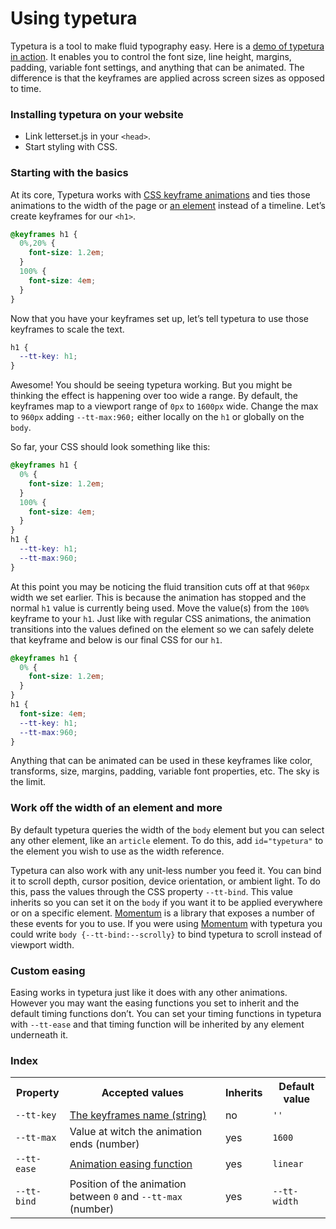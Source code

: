 # Using typetura

Typetura is a tool to make fluid typography easy. Here is a [demo of typetura in action](http://typetura-js.netlify.com). It enables you to control the font size, line height, margins, padding, variable font settings, and anything that can be animated. The difference is that the keyframes are applied across screen sizes as opposed to time.

### Installing typetura on your website

* Link letterset.js in your `<head>`.
* Start styling with CSS.

### Starting with the basics

At its core, Typetura works with [CSS keyframe animations](https://developer.mozilla.org/en-US/docs/Web/CSS/@keyframes) and ties those animations to the width of the page or [an element](#Work-off-the-width-of-an-element-and-more) instead of a timeline. Let’s create keyframes for our `<h1>`.

```css
@keyframes h1 {
  0%,20% {
    font-size: 1.2em;
  }
  100% {
    font-size: 4em;
  }
}
```

Now that you have your keyframes set up, let’s tell typetura to use those keyframes to scale the text.

```css
h1 {
  --tt-key: h1;
}
```

Awesome! You should be seeing typetura working. But you might be thinking the effect is happening over too wide a range. By default, the keyframes map to a viewport range of `0px` to `1600px` wide. Change the max to `960px` adding `--tt-max:960;` either locally on the `h1` or globally on the `body`.

So far, your CSS should look something like this:

```css
@keyframes h1 {
  0% {
    font-size: 1.2em;
  }
  100% {
    font-size: 4em;
  }
}
h1 {
  --tt-key: h1;
  --tt-max:960;
}
```

At this point you may be noticing the fluid transition cuts off at that `960px` width we set earlier. This is because the animation has stopped and the normal `h1` value is currently being used. Move the value(s) from the `100%` keyframe to your `h1`. Just like with regular CSS animations, the animation transitions into the values defined on the element so we can safely delete that keyframe and below is our final CSS for our `h1`.

```css
@keyframes h1 {
  0% {
    font-size: 1.2em;
  }
}
h1 {
  font-size: 4em;
  --tt-key: h1;
  --tt-max:960;
}
```

Anything that can be animated can be used in these keyframes like color, transforms, size, margins, padding, variable font properties, etc. The sky is the limit.

### Work off the width of an element and more

By default typetura queries the width of the `body` element but you can select any other element, like an `article` element. To do this, add `id="typetura"` to the element you wish to use as the width reference.

Typetura can also work with any unit-less number you feed it. You can bind it to scroll depth, cursor position, device orientation, or ambient light. To do this, pass the values through the CSS property `--tt-bind`. This value inherits so you can set it on the `body` if you want it to be applied everywhere or on a specific element. [Momentum](https://github.com/scottkellum/momentum) is a library that exposes a number of these events for you to use. If you were using [Momentum](https://github.com/scottkellum/momentum) with typetura you could write `body {--tt-bind:--scrolly}` to bind typetura to scroll instead of viewport width.

### Custom easing

Easing works in typetura just like it does with any other animations. However you may want the easing functions you set to inherit and the default timing functions don’t. You can set your timing functions in typetura with `--tt-ease` and that timing function will be inherited by any element underneath it.

### Index

<table>
  <tr>
    <th>Property
    <th>Accepted values
    <th>Inherits
    <th>Default value
<tr>
  <td><code>--tt-key</code>
  <td><a href="https://developer.mozilla.org/en-US/docs/Web/CSS/animation-name">The keyframes name (string)</a>
  <td>no
  <td><code>''</code>
<tr>
  <td><code>--tt-max</code>
  <td>Value at witch the animation ends (number)
  <td>yes
  <td><code>1600</code>
<tr>
  <td><code>--tt-ease</code>
  <td><a href="https://developer.mozilla.org/en-US/docs/Web/CSS/animation-timing-function">Animation easing function</a>
  <td>yes
  <td><code>linear</code>
<tr>
  <td><code>--tt-bind</code>
  <td>Position of the animation between <code>0</code> and <code>--tt-max</code> (number)
  <td>yes
  <td><code>--tt-width</code>